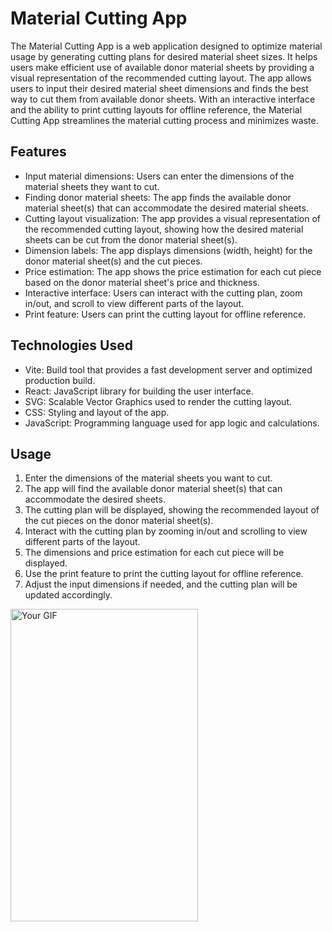 # Material Cutting App

The Material Cutting App is a web application designed to optimize material usage by generating cutting plans for desired material sheet sizes. It helps users make efficient use of available donor material sheets by providing a visual representation of the recommended cutting layout. The app allows users to input their desired material sheet dimensions and finds the best way to cut them from available donor sheets. With an interactive interface and the ability to print cutting layouts for offline reference, the Material Cutting App streamlines the material cutting process and minimizes waste.

## Features

- Input material dimensions: Users can enter the dimensions of the material sheets they want to cut.
- Finding donor material sheets: The app finds the available donor material sheet(s) that can accommodate the desired material sheets.
- Cutting layout visualization: The app provides a visual representation of the recommended cutting layout, showing how the desired material sheets can be cut from the donor material sheet(s).
- Dimension labels: The app displays dimensions (width, height) for the donor material sheet(s) and the cut pieces.
- Price estimation: The app shows the price estimation for each cut piece based on the donor material sheet's price and thickness.
- Interactive interface: Users can interact with the cutting plan, zoom in/out, and scroll to view different parts of the layout.
- Print feature: Users can print the cutting layout for offline reference.

## Technologies Used
- Vite: Build tool that provides a fast development server and optimized production build.
- React: JavaScript library for building the user interface.
- SVG: Scalable Vector Graphics used to render the cutting layout.
- CSS: Styling and layout of the app.
- JavaScript: Programming language used for app logic and calculations.

## Usage

1. Enter the dimensions of the material sheets you want to cut.
2. The app will find the available donor material sheet(s) that can accommodate the desired sheets.
3. The cutting plan will be displayed, showing the recommended layout of the cut pieces on the donor material sheet(s).
4. Interact with the cutting plan by zooming in/out and scrolling to view different parts of the layout.
5. The dimensions and price estimation for each cut piece will be displayed.
6. Use the print feature to print the cutting layout for offline reference.
7. Adjust the input dimensions if needed, and the cutting plan will be updated accordingly.


<img src="./public/SheetCutExample.gif" alt="Your GIF" style="width: 300px; height: 500px;">
